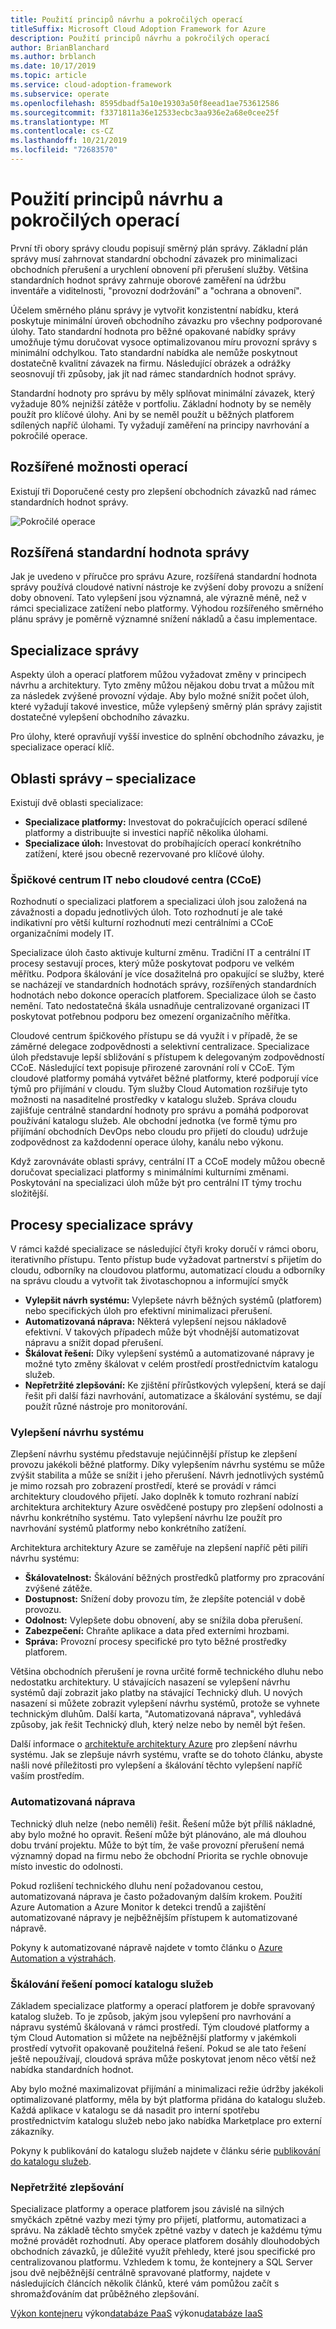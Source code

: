```yaml
---
title: Použití principů návrhu a pokročilých operací
titleSuffix: Microsoft Cloud Adoption Framework for Azure
description: Použití principů návrhu a pokročilých operací
author: BrianBlanchard
ms.author: brblanch
ms.date: 10/17/2019
ms.topic: article
ms.service: cloud-adoption-framework
ms.subservice: operate
ms.openlocfilehash: 8595dbadf5a10e19303a50f8eead1ae753612586
ms.sourcegitcommit: f3371811a36e12533ecbc3aa936e2a68e0cee25f
ms.translationtype: MT
ms.contentlocale: cs-CZ
ms.lasthandoff: 10/21/2019
ms.locfileid: "72683570"
---
```

# <a name="apply-design-principles-and-advanced-operations"></a>Použití principů návrhu a pokročilých operací

První tři obory správy cloudu popisují směrný plán správy. Základní plán správy musí zahrnovat standardní obchodní závazek pro minimalizaci obchodních přerušení a urychlení obnovení při přerušení služby. Většina standardních hodnot správy zahrnuje oborové zaměření na údržbu inventáře a viditelnosti, "provozní dodržování" a "ochrana a obnovení".

Účelem směrného plánu správy je vytvořit konzistentní nabídku, která poskytuje minimální úroveň obchodního závazku pro všechny podporované úlohy. Tato standardní hodnota pro běžné opakované nabídky správy umožňuje týmu doručovat vysoce optimalizovanou míru provozní správy s minimální odchylkou. Tato standardní nabídka ale nemůže poskytnout dostatečně kvalitní závazek na firmu. Následující obrázek a odrážky seosnovují tři způsoby, jak jít nad rámec standardních hodnot správy.

Standardní hodnoty pro správu by měly splňovat minimální závazek, který vyžaduje 80% nejnižší zátěže v portfoliu. Základní hodnoty by se neměly použít pro klíčové úlohy. Ani by se neměl použít u běžných platforem sdílených napříč úlohami. Ty vyžadují zaměření na principy navrhování a pokročilé operace.

## <a name="advanced-operations-options"></a>Rozšířené možnosti operací

Existují tři Doporučené cesty pro zlepšení obchodních závazků nad rámec standardních hodnot správy.

![Pokročilé operace](../_images/manage/beyond-the-baseline.png)

## <a name="enhanced-management-baseline"></a>Rozšířená standardní hodnota správy

Jak je uvedeno v příručce pro správu Azure, rozšířená standardní hodnota správy používá cloudové nativní nástroje ke zvýšení doby provozu a snížení doby obnovení. Tato vylepšení jsou významná, ale výrazně méně, než v rámci specializace zatížení nebo platformy. Výhodou rozšířeného směrného plánu správy je poměrně významné snížení nákladů a času implementace.

## <a name="management-specialization"></a>Specializace správy

Aspekty úloh a operací platforem můžou vyžadovat změny v principech návrhu a architektury. Tyto změny můžou nějakou dobu trvat a můžou mít za následek zvýšené provozní výdaje. Aby bylo možné snížit počet úloh, které vyžadují takové investice, může vylepšený směrný plán správy zajistit dostatečné vylepšení obchodního závazku.

Pro úlohy, které opravňují vyšší investice do splnění obchodního závazku, je specializace operací klíč.

## <a name="areas-of-management-specialization"></a>Oblasti správy – specializace

Existují dvě oblasti specializace:

- **Specializace platformy:** Investovat do pokračujících operací sdílené platformy a distribuujte si investici napříč několika úlohami.
- **Specializace úloh:** Investovat do probíhajících operací konkrétního zatížení, které jsou obecně rezervované pro klíčové úlohy.

### <a name="central-it-or-cloud-center-of-excellence-ccoe"></a>Špičkové centrum IT nebo cloudové centra (CCoE)

Rozhodnutí o specializaci platforem a specializaci úloh jsou založená na závažnosti a dopadu jednotlivých úloh. Toto rozhodnutí je ale také indikativní pro větší kulturní rozhodnutí mezi centrálními a CCoE organizačními modely IT.

Specializace úloh často aktivuje kulturní změnu. Tradiční IT a centrální IT procesy sestavují proces, který může poskytovat podporu ve velkém měřítku. Podpora škálování je více dosažitelná pro opakující se služby, které se nacházejí ve standardních hodnotách správy, rozšířených standardních hodnotách nebo dokonce operacích platforem. Specializace úloh se často nemění. Tato nedostatečná škála usnadňuje centralizované organizaci IT poskytovat potřebnou podporu bez omezení organizačního měřítka.

Cloudové centrum špičkového přístupu se dá využít i v případě, že se záměrné delegace zodpovědnosti a selektivní centralizace. Specializace úloh představuje lepší sbližování s přístupem k delegovaným zodpovědností CCoE. Následující text popisuje přirozené zarovnání rolí v CCoE. Tým cloudové platformy pomáhá vytvářet běžné platformy, které podporují více týmů pro přijímání v cloudu. Tým služby Cloud Automation rozšiřuje tyto možnosti na nasaditelné prostředky v katalogu služeb. Správa cloudu zajišťuje centrálně standardní hodnoty pro správu a pomáhá podporovat používání katalogu služeb. Ale obchodní jednotka (ve formě týmu pro přijímání obchodních DevOps nebo cloudu pro přijetí do cloudu) udržuje zodpovědnost za každodenní operace úlohy, kanálu nebo výkonu.

Když zarovnáváte oblasti správy, centrální IT a CCoE modely můžou obecně doručovat specializaci platformy s minimálními kulturními změnami. Poskytování na specializaci úloh může být pro centrální IT týmy trochu složitější.

## <a name="management-specialization-processes"></a>Procesy specializace správy

V rámci každé specializace se následující čtyři kroky doručí v rámci oboru, iterativního přístupu. Tento přístup bude vyžadovat partnerství s přijetím do cloudu, odborníky na cloudovou platformu, automatizací cloudu a odborníky na správu cloudu a vytvořit tak životaschopnou a informující smyčk

- **Vylepšit návrh systému:** Vylepšete návrh běžných systémů (platforem) nebo specifických úloh pro efektivní minimalizaci přerušení.
- **Automatizovaná náprava:** Některá vylepšení nejsou nákladově efektivní. V takových případech může být vhodnější automatizovat nápravu a snížit dopad přerušení.
- **Škálovat řešení:** Díky vylepšení systémů a automatizované nápravy je možné tyto změny škálovat v celém prostředí prostřednictvím katalogu služeb.
- **Nepřetržité zlepšování:** Ke zjištění přírůstkových vylepšení, která se dají řešit při další fázi navrhování, automatizace a škálování systému, se dají použít různé nástroje pro monitorování.

### <a name="improve-system-design"></a>Vylepšení návrhu systému

Zlepšení návrhu systému představuje nejúčinnější přístup ke zlepšení provozu jakékoli běžné platformy. Díky vylepšením návrhu systému se může zvýšit stabilita a může se snížit i jeho přerušení. Návrh jednotlivých systémů je mimo rozsah pro zobrazení prostředí, které se provádí v rámci architektury cloudového přijetí. Jako doplněk k tomuto rozhraní nabízí architektura architektury Azure osvědčené postupy pro zlepšení odolnosti a návrhu konkrétního systému. Tato vylepšení návrhu lze použít pro navrhování systémů platformy nebo konkrétního zatížení.

Architektura architektury Azure se zaměřuje na zlepšení napříč pěti pilíři návrhu systému:

- **Škálovatelnost:** Škálování běžných prostředků platformy pro zpracování zvýšené zátěže.
- **Dostupnost:** Snížení doby provozu tím, že zlepšíte potenciál v době provozu.
- **Odolnost:** Vylepšete dobu obnovení, aby se snížila doba přerušení.
- **Zabezpečení:** Chraňte aplikace a data před externími hrozbami.
- **Správa:** Provozní procesy specifické pro tyto běžné prostředky platforem.

Většina obchodních přerušení je rovna určité formě technického dluhu nebo nedostatku architektury. U stávajících nasazení se vylepšení návrhu systémů dají zobrazit jako platby na stávající Technický dluh. U nových nasazení si můžete zobrazit vylepšení návrhu systémů, protože se vyhnete technickým dluhům. Další karta, "Automatizovaná náprava", vyhledává způsoby, jak řešit Technický dluh, který nelze nebo by neměl být řešen.

Další informace o [architektuře architektury Azure](https://docs.microsoft.com/azure/architecture/guide/pillars) pro zlepšení návrhu systému. Jak se zlepšuje návrh systému, vraťte se do tohoto článku, abyste našli nové příležitosti pro vylepšení a škálování těchto vylepšení napříč vaším prostředím.

### <a name="automated-remediation"></a>Automatizovaná náprava

Technický dluh nelze (nebo neměli) řešit. Řešení může být příliš nákladné, aby bylo možné ho opravit. Řešení může být plánováno, ale má dlouhou dobu trvání projektu. Může to být tím, že vaše provozní přerušení nemá významný dopad na firmu nebo že obchodní Priorita se rychle obnovuje místo investic do odolnosti.

Pokud rozlišení technického dluhu není požadovanou cestou, automatizovaná náprava je často požadovaným dalším krokem. Použití Azure Automation a Azure Monitor k detekci trendů a zajištění automatizované nápravy je nejběžnějším přístupem k automatizované nápravě.

Pokyny k automatizované nápravě najdete v tomto článku o [Azure Automation a výstrahách](https://docs.microsoft.com/azure/automation/automation-create-alert-triggered-runbook).

### <a name="scale-the-solution-with-a-service-catalog"></a>Škálování řešení pomocí katalogu služeb

Základem specializace platformy a operací platforem je dobře spravovaný katalog služeb. To je způsob, jakým jsou vylepšení pro navrhování a nápravu systémů škálovaná v rámci prostředí. Tým cloudové platformy a tým Cloud Automation si můžete na nejběžnější platformy v jakémkoli prostředí vytvořit opakovaně použitelná řešení. Pokud se ale tato řešení ještě nepoužívají, cloudová správa může poskytovat jenom něco větší než nabídka standardních hodnot.

Aby bylo možné maximalizovat přijímání a minimalizaci režie údržby jakékoli optimalizované platformy, měla by být platforma přidána do katalogu služeb. Každá aplikace v katalogu se dá nasadit pro interní spotřebu prostřednictvím katalogu služeb nebo jako nabídka Marketplace pro externí zákazníky.

Pokyny k publikování do katalogu služeb najdete v článku série [publikování do katalogu služeb](https://docs.microsoft.com/azure/managed-applications/publish-service-catalog-app).

### <a name="continuous-improvement"></a>Nepřetržité zlepšování

Specializace platformy a operace platforem jsou závislé na silných smyčkách zpětné vazby mezi týmy pro přijetí, platformu, automatizaci a správu. Na základě těchto smyček zpětné vazby v datech je každému týmu možné provádět rozhodnutí. Aby operace platforem dosáhly dlouhodobých obchodních závazků, je důležité využít přehledy, které jsou specifické pro centralizovanou platformu. Vzhledem k tomu, že kontejnery a SQL Server jsou dvě nejběžnější centrálně spravované platformy, najdete v následujících článcích několik článků, které vám pomůžou začít s shromažďováním dat průběžného zlepšování.

[Výkon kontejneru](https://docs.microsoft.com/azure/azure-monitor/insights/container-insights-overview) 
 výkon[databáze PaaS](https://docs.microsoft.com/azure/azure-monitor/insights/azure-sql) 
 výkonu[databáze IaaS](https://docs.microsoft.com/azure/azure-monitor/insights/sql-assessment)
